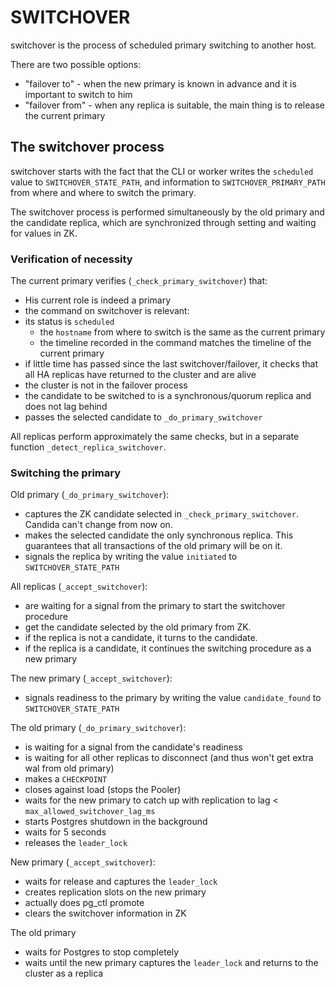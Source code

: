 # SWITCHOVER

switchover is the process of scheduled primary switching to another host.

There are two possible options:
* "failover to" - when the new primary is known in advance and it is important to switch to him
* "failover from" - when any replica is suitable, the main thing is to release the current primary

## The switchover process

switchover starts with the fact that the CLI or worker writes the `scheduled` value
to `SWITCHOVER_STATE_PATH`, and information to `SWITCHOVER_PRIMARY_PATH` from where and where to switch the primary.

The switchover process is performed simultaneously by the old primary and the candidate replica, which are synchronized through setting and waiting for values in ZK.

### Verification of necessity

The current primary verifies (`_check_primary_switchover`) that:

* His current role is indeed a primary
* the command on switchover is relevant:
* its status is `scheduled`
    * the `hostname` from where to switch is the same as the current primary
    * the timeline recorded in the command matches the timeline of the current primary
* if little time has passed since the last switchover/failover, it checks that all HA replicas have returned to the cluster and are alive
* the cluster is not in the failover process
* the candidate to be switched to is a synchronous/quorum replica and does not lag behind
* passes the selected candidate to `_do_primary_switchover`

All replicas perform approximately the same checks, but in a separate function `_detect_replica_switchover`.

### Switching the primary

Old primary (`_do_primary_switchover`):
* captures the ZK candidate selected in `_check_primary_switchover`. Candida can't change from now on.
* makes the selected candidate the only synchronous replica. This guarantees that all transactions of the old primary will be on it.
* signals the replica by writing the value `initiated` to `SWITCHOVER_STATE_PATH`

All replicas (`_accept_switchover`):
* are waiting for a signal from the primary to start the switchover procedure
* get the candidate selected by the old primary from ZK.
* if the replica is not a candidate, it turns to the candidate.
* if the replica is a candidate, it continues the switching procedure as a new primary

The new primary (`_accept_switchover`):
* signals readiness to the primary by writing the value `candidate_found` to `SWITCHOVER_STATE_PATH`

The old primary (`_do_primary_switchover`):
* is waiting for a signal from the candidate's readiness
* is waiting for all other replicas to disconnect (and thus won't get extra wal from old primary)
* makes a `CHECKPOINT`
* closes against load (stops the Pooler)
* waits for the new primary to catch up with replication to lag < `max_allowed_switchover_lag_ms`
* starts Postgres shutdown in the background
* waits for 5 seconds
* releases the `leader_lock`

New primary (`_accept_switchover`):
* waits for release and captures the `leader_lock`
* creates replication slots on the new primary
* actually does pg_ctl promote
* clears the switchover information in ZK

The old primary
* waits for Postgres to stop completely
* waits until the new primary captures the `leader_lock` and returns to the cluster as a replica

